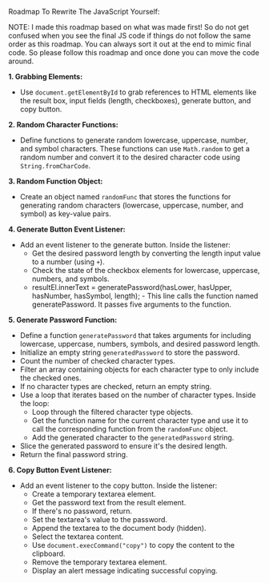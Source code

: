 Roadmap To Rewrite The JavaScript Yourself:

NOTE: I made this roadmap based on what was made first! So do not get confused when you see the final JS code if things do not follow the same order as this roadmap. You can always sort it out at the end to mimic final code. So please follow this roadmap and once done you can move the code around.

**1. Grabbing Elements:**

- Use `document.getElementById` to grab references to HTML elements like the result box, input fields (length, checkboxes), generate button, and copy button.

**2. Random Character Functions:**

- Define functions to generate random lowercase, uppercase, number, and symbol characters. These functions can use `Math.random` to get a random number and convert it to the desired character code using `String.fromCharCode`.

**3. Random Function Object:**

- Create an object named `randomFunc` that stores the functions for generating random characters (lowercase, uppercase, number, and symbol) as key-value pairs.

**4. Generate Button Event Listener:**

- Add an event listener to the generate button. Inside the listener:
  - Get the desired password length by converting the length input value to a number (using `+`).
  - Check the state of the checkbox elements for lowercase, uppercase, numbers, and symbols.
  - resultEl.innerText = generatePassword(hasLower, hasUpper, hasNumber, hasSymbol, length); - This line calls the function named generatePassword. It passes five arguments to the function.

**5. Generate Password Function:**

- Define a function `generatePassword` that takes arguments for including lowercase, uppercase, numbers, symbols, and desired password length.
- Initialize an empty string `generatedPassword` to store the password.
- Count the number of checked character types.
- Filter an array containing objects for each character type to only include the checked ones.
- If no character types are checked, return an empty string.
- Use a loop that iterates based on the number of character types. Inside the loop:
  - Loop through the filtered character type objects.
  - Get the function name for the current character type and use it to call the corresponding function from the `randomFunc` object.
  - Add the generated character to the `generatedPassword` string.
- Slice the generated password to ensure it's the desired length.
- Return the final password string.

**6. Copy Button Event Listener:**

- Add an event listener to the copy button. Inside the listener:
  - Create a temporary textarea element.
  - Get the password text from the result element.
  - If there's no password, return.
  - Set the textarea's value to the password.
  - Append the textarea to the document body (hidden).
  - Select the textarea content.
  - Use `document.execCommand("copy")` to copy the content to the clipboard.
  - Remove the temporary textarea element.
  - Display an alert message indicating successful copying.
